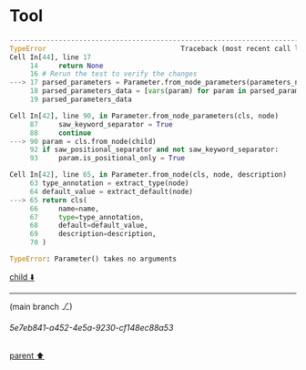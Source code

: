 # Tool

```python
---------------------------------------------------------------------------
TypeError                                 Traceback (most recent call last)
Cell In[44], line 17
     14     return None
     16 # Rerun the test to verify the changes
---> 17 parsed_parameters = Parameter.from_node_parameters(parameters_node)
     18 parsed_parameters_data = [vars(param) for param in parsed_parameters]
     19 parsed_parameters_data

Cell In[42], line 90, in Parameter.from_node_parameters(cls, node)
     87     saw_keyword_separator = True
     88     continue
---> 90 param = cls.from_node(child)
     92 if saw_positional_separator and not saw_keyword_separator:
     93     param.is_positional_only = True

Cell In[42], line 65, in Parameter.from_node(cls, node, description)
     63 type_annotation = extract_type(node)
     64 default_value = extract_default(node)
---> 65 return cls(
     66     name=name,
     67     type=type_annotation,
     68     default=default_value,
     69     description=description,
     70 )

TypeError: Parameter() takes no arguments

```

[child ⬇️](#5e7eb841-a452-4e5a-9230-cf148ec88a53)

---

(main branch ⎇)
###### 5e7eb841-a452-4e5a-9230-cf148ec88a53
[parent ⬆️](#188296f5-4a7f-4320-9045-42b963773f75)
